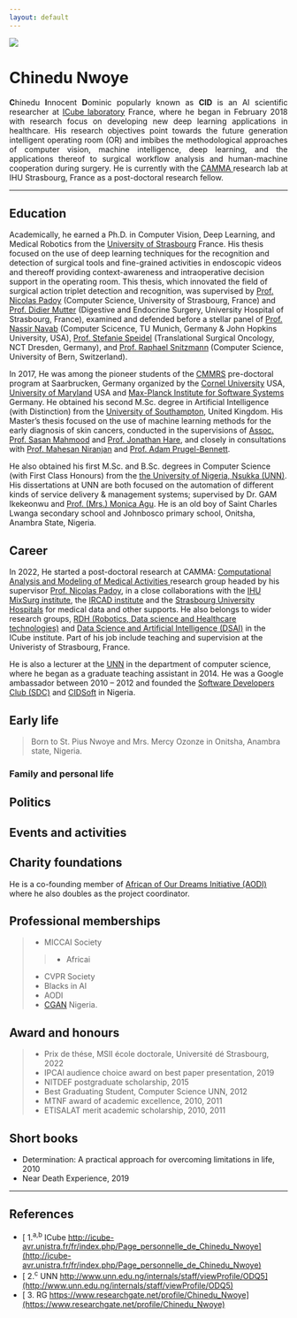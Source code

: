 ```yaml
---
layout: default
---
```


[![](https://img.shields.io/badge/CID-BIOGRAPHY-blue?style=for-the-badge)](#)


# Chinedu Nwoye


<div  style="float:none; font-size:100%; text-align:justify">
<p>
<b>C</b>hinedu <b>I</b>nnocent <b>D</b>ominic popularly known as <b>CID</b> is an AI scientific researcher at <a href="http://icube.unistra.fr/en/">ICube laboratory</a> France, where he began in February 2018 with research focus on developing new deep learning applications in healthcare. His research objectives point towards the future generation intelligent operating room (OR) and imbibes the methodological approaches of computer vision, machine intelligence, deep learning, and the applications thereof to surgical workflow analysis and human-machine cooperation during surgery.
He is currently with the <a href="http://camma.u-strasbg.fr/">CAMMA </a> research lab at IHU Strasbourg, France as a post-doctoral research fellow.
</p>
</div>

--------------

## Education
<p>
Academically, he earned a Ph.D. in Computer Vision, Deep Learning, and Medical Robotics from the <a href="https://www.unistra.fr/index.php?id=english">University of Strasbourg</a> France. His thesis focused on the use of deep learning techniques for the recognition and detection of surgical tools and fine-grained activities in endoscopic videos and thereoff providing context-awareness and intraoperative decision support in the operating room. This thesis, which innovated the field of surgical action triplet detection and recognition, was supervised by <a href="http://camma.u-strasbg.fr/npadoy">Prof. Nicolas Padoy</a> (Computer Science, University of Strasbourg, France) and <a href="https://www.chru-strasbourg.fr/praticien/mutter-didier/">Prof. Didier Mutter</a> (Digestive and Endocrine Surgery, University Hospital of Strasbourg, France), examined and defended before a stellar panel of <a href="https://campar.in.tum.de/Main/NassirNavabCv">Prof. Nassir Navab</a> (Computer Scicence, TU Munich, Germany & John Hopkins University, USA), <a href="https://www.nct-dresden.de/forschung/departments-and-groups/department-for-translational-surgical-oncology.html">Prof. Stefanie Speidel</a> (Translational Surgical Oncology, NCT Dresden, Germany), and <a href="https://www.artorg.unibe.ch/research/aimi/group_members/persons/prof_dr_sznitman_raphael/index_eng.html">Prof. Raphael Snitzmann</a> (Computer Science, University of Bern, Switzerland).
</p><p>
In 2017, He was among the pioneer students of the <a href="https://cmmrs.mpi-sws.org/">CMMRS</a> pre-doctoral program at Saarbrucken, Germany organized by the <a href="https://www.cornell.edu/">Cornel University</a> USA, <a href="https://www.umd.edu/"> University of Maryland</a> USA and <a href="https://www.mpi-sws.org/">Max-Planck Institute for Software Systems</a> Germany. 
He obtained his second M.Sc. degree in Artificial Intelligence (with Distinction) from the <a href="https://www.southampton.ac.uk/">University of Southampton</a>, United Kingdom. His Master’s thesis focused on the use of machine learning methods for the early diagnosis of skin cancers, conducted in the supervisions of <a href="https://www.southampton.ac.uk/~sm3y07/">Assoc. Prof. Sasan Mahmood</a> and <a href="https://www.ecs.soton.ac.uk/people/jsh2">Prof. Jonathan Hare</a>, and closely in consultations with <a href="https://www.southampton.ac.uk/ifls/about/staff/mn.page">Prof. Mahesan Niranjan</a> and <a href="https://cmg.soton.ac.uk/people/apb1/">Prof. Adam Prugel-Bennett</a>.
</p><p>
He also obtained his first M.Sc. and B.Sc. degrees in Computer Science (with First Class Honours) from the <a href="https://www.unn.edu.ng/"> the University of Nigeria, Nsukka (UNN)</a>. His dissertations at UNN are both focused on the automation of different kinds of service delivery & management systems; supervised by Dr. GAM Ikekeonwu and <a href="https://www.unn.edu.ng/internals/staff/viewProfile/Nzc1">Prof. (Mrs.) Monica Agu</a>.
He is an old boy of Saint Charles Lwanga secondary school and Johnbosco primary school, Onitsha, Anambra State, Nigeria.
</p>

## Career
<p>
In 2022, He started a post-doctoral research at CAMMA: <a href="http://camma.u-strasbg.fr/">Computational Analysis and Modeling of Medical Activities </a> research group headed by his supervisor <a href="http://camma.u-strasbg.fr/npadoy">Prof. Nicolas Padoy</a>, in a close collaborations with the <a href="https://www.ihu-strasbourg.eu/institut/presentation/">IHU MixSurg institute</a>, the <a href="http://www.ircad.fr/?lng=en">IRCAD institute</a> and the <a href="#">Strasbourg University Hospitals</a> for medical data and other supports. He also belongs to wider research groups, <a href="https://rdh.icube.unistra.fr">RDH (Robotics, Data science and Healthcare technologies)</a> and <a href="http://icube-web.unistra.fr/dsai/index.php/Main_Page">Data Science and Artificial Intelligence (DSAI)</a> in the ICube institute.
Part of his job include teaching and supervision at the Univeristy of Strasbourg, France.
</p><p>
He is also a lecturer at the <a href="https://www.unn.edu.ng/">UNN</a> in the department of computer science, where he began as a graduate teaching assistant in 2014.  He was a Google ambassador between 2010 – 2012 and founded the <a href="#">Software Developers Club (SDC)</a> and <a href="https://cidsoft.com">CIDSoft</a> in Nigeria. 
</p>


## Early life
> Born to St. Pius Nwoye and Mrs. Mercy Ozonze in Onitsha, Anambra state, Nigeria.


### Family and personal life


## Politics

## Events and activities

## Charity foundations
He is a co-founding member of <a href="https://africaofourdreaminitiative.org/">African of Our Dreams Initiative (AODI)</a> where he also doubles as the project coordinator. 

## Professional memberships
> - MICCAI Society   
>> - Africai       
> - CVPR Society
> - Blacks in AI                 
> - AODI
> - <a href="https://www.cgan.com.ng">CGAN</a> Nigeria.


## Award and honours

> - Prix de thése, MSII école doctorale, Université dé Strasbourg, 2022
> - IPCAI audience choice award on best paper presentation, 2019
> - NITDEF postgraduate scholarship, 2015
> - Best Graduating Student, Computer Science UNN, 2012
> - MTNF award of academic excellence, 2010, 2011
> - ETISALAT merit academic scholarship, 2010, 2011


## Short books
- Determination: A practical approach for overcoming limitations in life, 2010
- Near Death Experience, 2019


----

## References

- [ 1.<sup>a,b</sup> ICube http://icube-avr.unistra.fr/fr/index.php/Page_personnelle_de_Chinedu_Nwoye](http://icube-avr.unistra.fr/fr/index.php/Page_personnelle_de_Chinedu_Nwoye)
- [ 2.<sup>c</sup> UNN http://www.unn.edu.ng/internals/staff/viewProfile/ODQ5](http://www.unn.edu.ng/internals/staff/viewProfile/ODQ5)
- [ 3. RG https://www.researchgate.net/profile/Chinedu_Nwoye](https://www.researchgate.net/profile/Chinedu_Nwoye)
